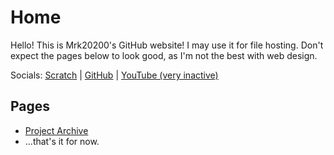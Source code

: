 # Home
Hello! This is Mrk20200's GitHub website! I may use it for file hosting. Don't expect the pages below to look good, as I'm not the best with web design.

Socials: [Scratch](https://scratch.mit.edu/users/Mrk20200) | [GitHub](https://github.com/Mrk20200) | [YouTube (very inactive)](https://www.youtube.com/@Mrk20200)

## Pages
- [Project Archive](/archive)
- ...that's it for now.